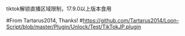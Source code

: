 tiktok解锁直播区域限制，17.9.0以上版本食用

#From Tartarus2014, Thanks!
#https://github.com/Tartarus2014/Loon-Script/blob/master/Plugin/Unlock/Test/TikTokJP.plugin
